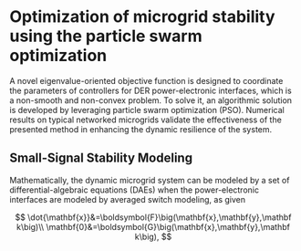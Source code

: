 # Optimization of microgrid stability using the particle swarm optimization

A novel eigenvalue-oriented objective function is designed to coordinate the parameters of controllers for DER power-electronic interfaces, which is a non-smooth and non-convex problem. To solve it, an algorithmic solution is developed by leveraging particle swarm optimization (PSO). Numerical results on typical networked microgrids validate the effectiveness of the presented method in enhancing the dynamic resilience of the system.

## Small-Signal Stability Modeling

Mathematically, the dynamic microgrid system can be modeled by a set of differential-algebraic equations (DAEs) when the power-electronic interfaces are modeled by averaged switch modeling, as given

$$ \dot{\mathbf{x}}&=\boldsymbol{F}\big(\mathbf{x},\mathbf{y},\mathbf k\big)\\
\mathbf{0}&=\boldsymbol{G}\big(\mathbf{x},\mathbf{y},\mathbf k\big), $$
